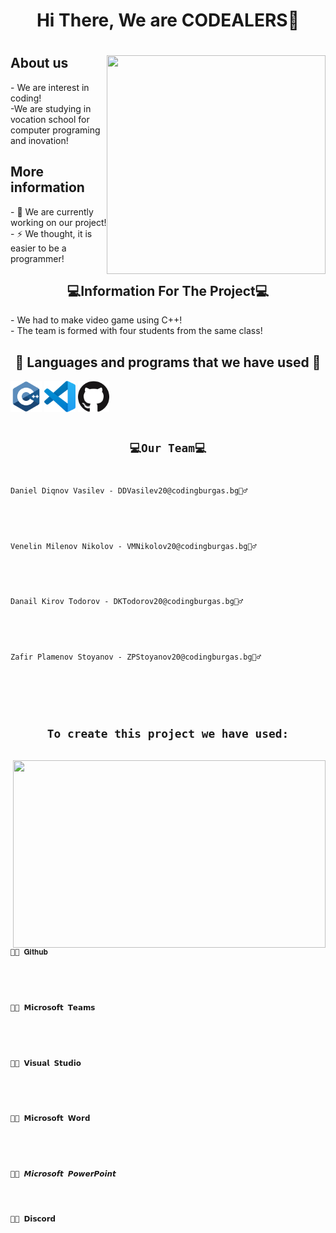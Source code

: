 <h1 align = "center"> Hi There, We are CODEALERS👋<h1>
  <img align="right" height="350" width="350" alt="" src="https://c.tenor.com/NOYF3f82b_gAAAAC/programmer.gif">
  
  <h2> About us </h2>
  - We are interest in coding! <br>
  -We are studying in vocation school for computer programing and inovation! <br>
  
  <h2> More information </h2>
  - 🔭 We are currently working on our project!
  <br>
  - ⚡ We thought, it is easier to be a programmer!
  <br>
  <h2 align="center">💻Information For The Project💻</a></h2>
  - We had to make video game using C++! <br>
  - The team is formed with four students from the same class!
<h2 align="center">🤖 Languages and programs that we have used 🤖</a></h2>
<code><img alt="CPP" width="50px" src="https://raw.githubusercontent.com/github/explore/80688e429a7d4ef2fca1e82350fe8e3517d3494d/topics/cpp/cpp.png" ></code>
<code><img alt="Visual Studio Code" width="50px" src="https://raw.githubusercontent.com/github/explore/80688e429a7d4ef2fca1e82350fe8e3517d3494d/topics/visual-studio-code/visual-studio-code.png"></code>  
  <code><img  alt="GitHub" width="50px" src="https://raw.githubusercontent.com/github/explore/78df643247d429f6cc873026c0622819ad797942/topics/github/github.png"</code>
  <h2 align="center">💻Our Team💻</a></h2>
<p>Daniel Diqnov Vasilev - DDVasilev20@codingburgas.bg💁‍♂‍</p> <br>

<p>Venelin Milenov Nikolov - VMNikolov20@codingburgas.bg🙋‍♂‍ </p> <br>

<p>Danail Kirov Todorov - DKTodorov20@codingburgas.bg🙎‍♂‍</p>  <br>

<p>Zafir Plamenov Stoyanov - ZPStoyanov20@codingburgas.bg🙆‍♂‍</p>  <br>
  <br>
<h2 align="center">To create this project we have used:</a></h2>
<img align="right" height="300" width="500" alt="" src="https://i.pinimg.com/originals/e4/26/70/e426702edf874b181aced1e2fa5c6cde.gif">
 <p>👨‍💻 𝐆𝐢𝐭𝐡𝐮𝐛 </p>
 
 <p>👨‍💻 𝗠𝗶𝗰𝗿𝗼𝘀𝗼𝗳𝘁 𝗧𝗲𝗮𝗺𝘀 </p>
 
 <p>👨‍💻 𝗩𝗶𝘀𝘂𝗮𝗹 𝗦𝘁𝘂𝗱𝗶𝗼 </p>
 
 <p>👨‍💻 𝗠𝗶𝗰𝗿𝗼𝘀𝗼𝗳𝘁 𝗪𝗼𝗿𝗱 </p>
 
 <p>👨‍💻 𝙈𝙞𝙘𝙧𝙤𝙨𝙤𝙛𝙩 𝙋𝙤𝙬𝙚𝙧𝙋𝙤𝙞𝙣𝙩 </p>
 <p>👨‍💻 𝗗𝗶𝘀𝗰𝗼𝗿𝗱 </p>
